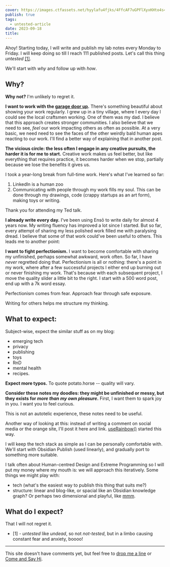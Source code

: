```yaml
---
cover: https://images.ctfassets.net/hyylafu4fjks/4FfcAF7uGPFlXyxKHto4s4/fa05aed6a17bfc5d911fd928ed6efed7/Untitled_Artwork_21.png
publish: true
tags:
  - untested-article
date: 2023-09-18
title:
---
```

Ahoy! Starting today, I will write and publish my lab notes every Monday to Friday. I will keep doing so till I reach 111 published posts. Let's call this thing *untested* <a href='#footer-1'>\[1]</a>. <span id="^032fa8" class="link-marker"></span>

We'll start with *why* and follow up with *how*.

## Why?

**Why not?** I'm unlikely to regret it.

**I want to work with the [garage door up](https://notes.andymatuschak.org/zCMhncA1iSE74MKKYQS5PBZ).** There's something beautiful about showing your work regularly. I grew up in a tiny village, where I every day I could see the local craftsmen working. One of them was my dad. I believe that this approach creates stronger communities. I also believe that we need to see, *feel* our work impacting others as often as possible. At a very basic, we need need to see the faces of the other weirdly bald human apes reacting to our work. I'll find a better way of explaining that in another post.

**The vicious circle: the less often I engage in any creative pursuits, the harder it is for me to start.** Creative work makes us feel better, but like everything that requires practice, it becomes harder when we stop, partially because we lose the benefits it gives us.

I took a year-long break from full-time work. Here's what I've learned so far: 

1. LinkedIn is a human zoo
2. Communicating with people through my work fills my soul. This can be done through my drawings, code (crappy startups as an art form), making toys or writing. 

Thank you for attending my Ted talk.

**I already write every day.** I've been using Ensō to write daily for almost 4 years now. My writing fluency has improved a lot since I started. But so far, every attempt of sharing my less polished work filled me with paralysing dread. I believe that some of that work could've been useful to others. This leads me to another point:

**I want to fight perfectionism.** I want to become comfortable with sharing my unfinished, perhaps somewhat awkward, work often. So far, I have *never* regretted doing that. Perfectionism is all or nothing: there's a point in my work, where after a few successful projects I either end up burning out or never finishing my work. That's because with each subsequent project, I move the quality slider a little bit to the right. I start with a 500 word post, end up with a 7k word essay.  <span id="^a27a9b" class="link-marker"></span>

Perfectionism comes from fear. Approach fear through safe exposure.

Writing for others helps me structure my thinking.

## What to expect:

Subject-wise, expect the similar stuff as on my blog: 

- emerging tech
- privacy
- publishing
- toys
- RnD
- mental health
- recipes.

**Expect more typos.** To quote potato.horse -- quality will vary.

**Consider these notes my doodles: they might be unfinished or messy, but they exists for *more than my own pleasure*.**  First, I want them to spark joy in you. I want you to feel curious.  <span id="^4b7901" class="link-marker"></span>

This is not an autotelic experience, these notes need to be useful.  <span id="^3a7a24" class="link-marker"></span>

Another way of looking at this: instead of writing a comment on social media or the orange site, I'll post it here and link. [useRainbow()](https://sonnet.io/posts/use-rainbow) started this way.

I will keep the tech stack as simple as I can be personally comfortable with. We'll start with Obsidian Publish (used linearly), and gradually port to something more suitable.

I talk often about Human-centred Design and Extreme Programming so I will put my money where my mouth is: we will approach this iteratively. Some things we might play with:

- tech (what's the easiest way to publish this thing that suits me?)
- structure: linear and blog-like, or spacial like an Obsidian knowledge graph? Or perhaps two dimensional and playful, like [mmm](https://mmm.page).


## What do I expect?

That I will not regret it.

- \[1] - <a id='footer-1'></a>*untested* like *undead*, so not *not-tested*, but in a limbo causing constant fear and anxiety, boooo!
---

This site doesn't have comments yet, but feel free to [drop me a line](mailto:hello@sonnet.io) or [Come and Say Hi](https://sonnet.io/posts/hi).

